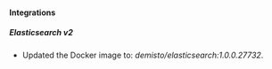 #### Integrations
##### Elasticsearch v2
- Updated the Docker image to: *demisto/elasticsearch:1.0.0.27732*.
